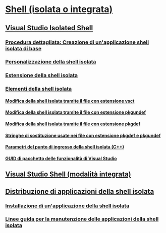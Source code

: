 # [Shell (isolata o integrata)](shell-isolated-or-integrated.md)
## [Visual Studio Isolated Shell](visual-studio-isolated-shell.md)
### [Procedura dettagliata: Creazione di un'applicazione shell isolata di base](walkthrough-creating-a-basic-isolated-shell-application.md)
### [Personalizzazione della shell isolata](customizing-the-isolated-shell.md)
### [Estensione della shell isolata](extending-the-isolated-shell.md)
### [Elementi della shell isolata](elements-of-the-isolated-shell.md)
#### [Modifica della shell isolata tramite il file con estensione vsct](modifying-the-isolated-shell-by-using-the-dot-vsct-file.md)
#### [Modifica della shell isolata tramite il file con estensione pkgundef](modifying-the-isolated-shell-by-using-the-dot-pkgundef-file.md)
#### [Modifica della shell isolata tramite il file con estensione pkgdef](modifying-the-isolated-shell-by-using-the-dot-pkgdef-file.md)
#### [Stringhe di sostituzione usate nei file con estensione pkgdef e pkgundef](substitution-strings-used-in-dot-pkgdef-and-dot-pkgundef-files.md)
#### [Parametri del punto di ingresso della shell isolata (C++)](isolated-shell-entry-point-parameters-cpp.md)
#### [GUID di pacchetto delle funzionalità di Visual Studio](package-guids-of-visual-studio-features.md)
## [Visual Studio Shell (modalità integrata)](visual-studio-shell-integrated.md)
## [Distribuzione di applicazioni della shell isolata](distributing-isolated-shell-applications.md)
### [Installazione di un'applicazione della shell isolata](installing-an-isolated-shell-application.md)
### [Linee guida per la manutenzione delle applicazioni della shell isolata](servicing-guidelines-for-isolated-shell-applications.md)
